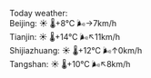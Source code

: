 Today weather:  
Beijing: ☀️ 🌡️+8°C 🌬️→7km/h  
Tianjin: ☀️ 🌡️+14°C 🌬️↖11km/h  
Shijiazhuang: ☀️ 🌡️+12°C 🌬️↑0km/h  
Tangshan: ☀️ 🌡️+10°C 🌬️↖8km/h  
